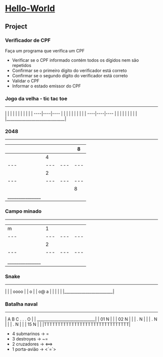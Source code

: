 # [Hello-World](https://github.com/sswellington/hello-world/tree/master/)

## Project

### Verificador de CPF
Faça um programa que verifica um CPF
* Verificar se o CPF informado contém todos os dígidos nem são repetidos
* Confirmar se o primeiro dígito do verificador está correto
* Confirmar se o segundo dígito do verificador está correto
* Validar o CPF
* Informar o estado emissor do CPF

### Jogo da velha - tic tac toe
 ______________________________
|                              | 
|           |    |             |
|           |    |             |
|       ----|----|----         |
|           |    |             |
|           |    |             |
|       ----|----|----         |
|           |    |             |
|           |    |             |
|______________________________|



### 2048
 _______________
|   |   |   | 8 |
|---|---|---|---| 
|   | 4 |   |   |
|---|---|---|---| 
|   | 2 |   |   |
|---|---|---|---| 
|   |   |   | 8 |
|_______________|

### Campo minado
 _______________
|   |   |   |   |
|---|---|---|---| 
| m | 1 |   |   |
|---|---|---|---| 
|   | 2 |   |   |
|---|---|---|---| 
|   |   |   |   |
|_______________|

### Snake
 _________________________
|                         | 
|  oooo                   |
|     o                   |
|     o@   a              |
|                         |
|                         |
|_________________________|


### Batalha naval
 _______________________________
|      A   B   C . . . O        |
| ______________________________|
| 01 N   |                      | 
| 02 N   |                      |
| .  N   |                      |
| .  N   |                      |
| .  N   |                      |
| 15 N   |                      |
|TTTTTTTTTTTTTTTTTTTTTTTTTTTTTTT|

* 4 submarinos  -> =  
* 3 destroyes   -> ~=
* 2 cruzadores  -> <==>
* 1 porta-avião -> <´=`>